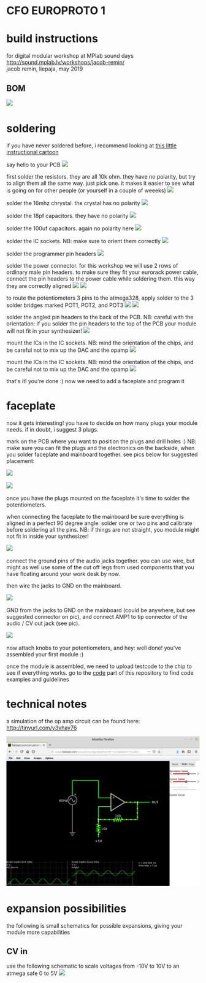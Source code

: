 # CFO EUROPROTO 1
# build instructions
for digital modular workshop at MPlab sound days  
http://sound.mplab.lv/workshops/jacob-remin/  
jacob remin, liepaja, may 2019  

## BOM

![](pics/BOM.png)

# soldering

if you have never soldered before, i recommend looking at [this little instructional cartoon](https://blog.adafruit.com/2010/02/19/soldering-is-easy-heres-how-to-do-it-comic/)

say hello to your PCB
![](pics/step01.png)

first solder the resistors. they are all 10k ohm. they have no polarity, but try to align them all the same way. just pick one. it makes it easier to see what is going on for other people (or yourself in a couple of weeeks)
![](pics/step02.png)

solder the 16mhz chrystal. the crystal has no polarity
![](pics/step03.png)

solder the 18pf capacitors. they have no polarity
![](pics/step04.png)

solder the 100uf capacitors. again no polarity here
![](pics/step05.png)

solder the IC sockets. NB: make sure to orient them correctly
![](pics/step06.png)

solder the programmer pin headers
![](pics/step07.png)

solder the power connector. for this workshop we will use 2 rows of ordinary male pin headers. to make sure they fit your eurorack power cable, connect the pin headers to the power cable while soldering them. this way they are correctly aligned
![](pics/step08A.png)
![](pics/step08B.png)

to route the potentiometers 3 pins to the atmega328, apply solder to the 3 solder bridges marked POT1, POT2, and POT3
![](pics/step09A.png)
![](pics/step09B.png)

solder the angled pin headers to the back of the PCB. NB: careful with the orientation: if you solder the pin headers to the top of the PCB your module will not fit in your synthesizer!
![](pics/step10.png)

mount the ICs in the IC sockets. NB: mind the orientation of the chips, and be careful not to mix up the DAC and the opamp
![](pics/step11.png)

mount the ICs in the IC sockets. NB: mind the orientation of the chips, and be careful not to mix up the DAC and the opamp
![](pics/step11.png)

that's it! you're done :) now we need to add a faceplate and program it

# faceplate

now it gets interesting! you have to decide on how many plugs your module needs. if in doubt, i suggest 3 plugs.

mark on the PCB where you want to position the plugs and drill holes :) NB: make sure you can fit the plugs and the electronics on the backside, when you solder faceplate and mainboard together. see pics below for suggested placement:

![](pics/faceplateSuggestedPlugPlacement.png)

![](pics/drill.png)

once you have the plugs mounted on the faceplate it's time to solder the potentiometers.

when connecting the faceplate to the mainboard be sure everything is aligned in a perfect 90 degree angle: solder one or two pins and calibrate before soldering all the pins. NB: if things are not straight, you module might not fit in inside your synthesizer!

![](pics/angledPCBs.png)

connect the ground pins of the audio jacks together. you can use wire, but might as well use some of the cut off legs from used components that you have floating around your work desk by now. 

then wire the jacks to GND on the mainboard.

![](pics/connectGND.png)

GND from the jacks to GND on the mainboard (could be anywhere, but see suggested connector on pic), and connect AMP1 to tip connector of the audio / CV out jack (see pic).

![](pics/AMP1toJack.png)

now attach knobs to your potentiometers, and hey: well done! you've assembled your first module :)

once the module is assembled, we need to upload testcode to the chip to see if everything works. go to the [code](https://github.com/jsr606/EUROPROTO/tree/master/SoundDays_MPlab/code) part of this repository to find code examples and guidelines

# technical notes

a simulation of the op amp circuit can be found here: http://tinyurl.com/y3vhav76

![](pics/falstad_opAmp_simulation.png)

# expansion possibilities

the following is small schematics for possible expansions, giving your module more capabilities

## CV in

use the following schematic to scale voltages from -10V to 10V to an atmega safe 0 to 5V
![](pics/CVin.png)



